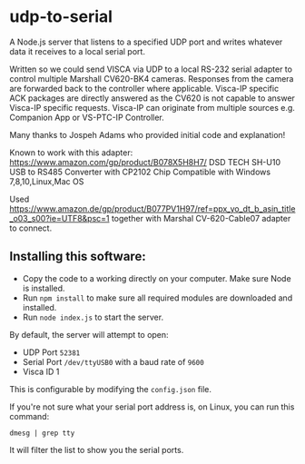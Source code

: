 # udp-to-serial
A Node.js server that listens to a specified UDP port and writes whatever data it receives to a local serial port.

Written so we could send VISCA via UDP to a local RS-232 serial adapter to control multiple Marshall CV620-BK4 cameras.
Responses from the camera are forwarded back to the controller where applicable. Visca-IP specific ACK packages are directly answered as the CV620 is not capable to answer Visca-IP specific requests.
Visca-IP can originate from multiple sources e.g. Companion App or VS-PTC-IP Controller.

Many thanks to Jospeh Adams who provided initial code and explanation!

Known to work with this adapter:
https://www.amazon.com/gp/product/B078X5H8H7/
DSD TECH SH-U10 USB to RS485 Converter with CP2102 Chip Compatible with Windows 7,8,10,Linux,Mac OS

Used 
https://www.amazon.de/gp/product/B077PV1H97/ref=ppx_yo_dt_b_asin_title_o03_s00?ie=UTF8&psc=1 together with Marshal CV-620-Cable07 adapter to connect.


## Installing this software:
* Copy the code to a working directly on your computer. Make sure Node is installed.
* Run `npm install` to make sure all required modules are downloaded and installed.
* Run `node index.js` to start the server.

By default, the server will attempt to open:
* UDP Port `52381`
* Serial Port `/dev/ttyUSB0` with a baud rate of `9600`
* Visca ID 1

This is configurable by modifying the `config.json` file.

If you're not sure what your serial port address is, on Linux, you can run this command:

`dmesg | grep tty`

It will filter the list to show you the serial ports.
